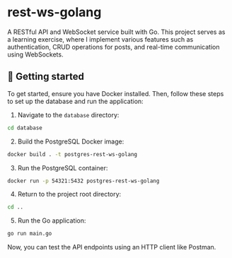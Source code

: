 # rest-ws-golang

A RESTful API and WebSocket service built with Go. This project serves as a learning exercise, where I implement various features such as authentication, CRUD operations for posts, and real-time communication using WebSockets.


## 🚀 Getting started
To get started, ensure you have Docker installed. Then, follow these steps to set up the database and run the application:

1. Navigate to the `database` directory: 
```sh
cd database
```
2. Build the PostgreSQL Docker image:
```sh
docker build . -t postgres-rest-ws-golang
```
3. Run the PostgreSQL container:
```sh
docker run -p 54321:5432 postgres-rest-ws-golang
```
4. Return to the project root directory:
```sh
cd ..
```
5. Run the Go application:
```sh
go run main.go
```

Now, you can test the API endpoints using an HTTP client like Postman.